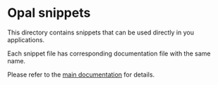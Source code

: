<!--
SPDX-FileCopyrightText: 2021 Mirian Margiani
SPDX-License-Identifier: GFDL-1.3-or-later
-->

# Opal snippets

This directory contains snippets that can be used directly in you applications.

Each snippet file has corresponding documentation file with the same name.

Please refer to the [main documentation](../README.md) for details.
